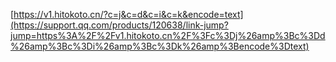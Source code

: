 [https://v1.hitokoto.cn/?c=j&c=d&c=i&c=k&encode=text](https://support.qq.com/products/120638/link-jump?jump=https%3A%2F%2Fv1.hitokoto.cn%2F%3Fc%3Dj%26amp%3Bc%3Dd%26amp%3Bc%3Di%26amp%3Bc%3Dk%26amp%3Bencode%3Dtext)